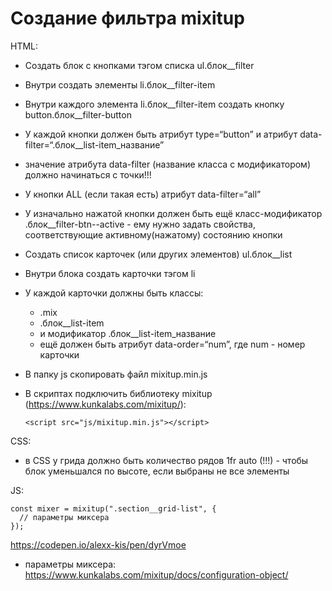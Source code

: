 # Создание фильтра mixitup #

HTML:
  * Создать блок с кнопками тэгом списка ul.блок__filter
  * Внутри создать элементы li.блок__filter-item
  * Внутри каждого элемента li.блок__filter-item создать кнопку button.блок__filter-button
  * У каждой кнопки должен быть атрибут type=“button” и атрибут data-filter=“.блок__list-item_название”
  * значение атрибута data-filter (название класса с модификатором) должно начинаться с точки!!!
  * У кнопки ALL (если такая есть) атрибут data-filter=“all”
  * У изначально нажатой кнопки должен быть ещё класс-модификатор .блок__filter-btn--active - ему нужно задать свойства, соответствующие активному(нажатому) состоянию кнопки
  * Создать список карточек (или других элементов) ul.блок__list
  * Внутри блока создать карточки тэгом li
  * У каждой карточки должны быть классы:
    - .mix 
    - .блок__list-item 
    - и модификатор .блок__list-item_название
    - ещё должен быть атрибут data-order=“num”, где num - номер карточки

  * В папку js скопировать файл mixitup.min.js

  * В скриптах подключить библиотеку mixitup (https://www.kunkalabs.com/mixitup/):
        
        <script src="js/mixitup.min.js"></script>
        

CSS:
  * в CSS у грида должно быть количество рядов 1fr auto (!!!) - чтобы блок уменьшался по высоте, если выбраны не все элементы


JS:

    const mixer = mixitup(".section__grid-list", {
      // параметры миксера
    });

https://codepen.io/alexx-kis/pen/dyrVmoe


* параметры миксера:
https://www.kunkalabs.com/mixitup/docs/configuration-object/
